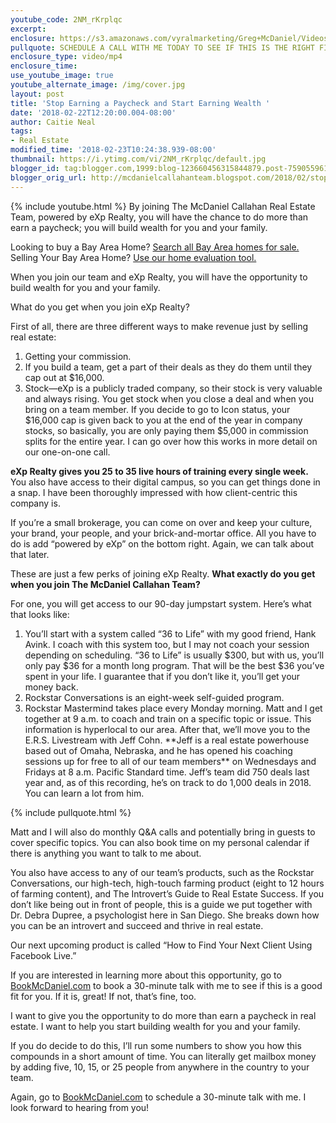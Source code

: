 ```yaml
---
youtube_code: 2NM_rKrplqc
excerpt:
enclosure: https://s3.amazonaws.com/vyralmarketing/Greg+McDaniel/Videos/2018/Bay+Area+Real+Estate+Agent-+Join+our+team.mp4
pullquote: SCHEDULE A CALL WITH ME TODAY TO SEE IF THIS IS THE RIGHT FIT FOR YOU.
enclosure_type: video/mp4
enclosure_time:
use_youtube_image: true
youtube_alternate_image: /img/cover.jpg
layout: post
title: 'Stop Earning a Paycheck and Start Earning Wealth '
date: '2018-02-22T12:20:00.004-08:00'
author: Caitie Neal
tags:
- Real Estate
modified_time: '2018-02-23T10:24:38.939-08:00'
thumbnail: https://i.ytimg.com/vi/2NM_rKrplqc/default.jpg
blogger_id: tag:blogger.com,1999:blog-123660456315844879.post-7590559618216632693
blogger_orig_url: http://mcdanielcallahanteam.blogspot.com/2018/02/stop-earning-paycheck-and-start-earning.html
---
```

{% include youtube.html %}
By joining The McDaniel Callahan Real Estate Team, powered by eXp Realty, you will have the chance to do more than earn a paycheck; you will build wealth for you and your family.  

<div class="post-cta">
Looking to buy a Bay Area Home? <a href="http://www.buyandsellalamodanvillehomes.com/" target="_blank">Search all Bay Area homes for sale.</a><br>
Selling Your Bay Area Home? <a href="https://cloudcma.com/api_widget/6757802779fbc05a66bfd8f78d617a92/show?post_url=cloudcma.com&source_url=ua" target="_blank">Use our home evaluation tool.</a>
</div>

When you join our team and eXp Realty, you will have the opportunity to build wealth for you and your family.

What do you get when you join eXp Realty?

First of all, there are three different ways to make revenue just by selling real estate:
<ol class="indent">
<li>Getting your commission. </li>
<li>If you build a team, get a part of their deals as they do them until they cap out at $16,000. </li>
<li>Stock—eXp is a publicly traded company, so their stock is very valuable and always rising. You get stock when you close a deal and when you bring on a team member. If you decide to go to Icon status, your $16,000 cap is given back to you at the end of the year in company stocks, so basically, you are only paying them $5,000 in commission splits for the entire year. I can go over how this works in more detail on our one-on-one call.</li>
</ol>

**eXp Realty gives you 25 to 35 live hours of training every single week.** You also have access to their digital campus, so you can get things done in a snap. I have been thoroughly impressed with how client-centric this company is.

If you’re a small brokerage, you can come on over and keep your culture, your brand, your people, and your brick-and-mortar office. All you have to do is add “powered by eXp” on the bottom right. Again, we can talk about that later.

These are just a few perks of joining eXp Realty. **What exactly do you get when you join The McDaniel Callahan Team?**

For one, you will get access to our 90-day jumpstart system. Here’s what that looks like:
<ol class="indent">
<li>You’ll start with a system called “36 to Life” with my good friend, Hank Avink. I coach with this system too, but I may not coach your session depending on scheduling. “36 to Life” is usually $300, but with us, you’ll only pay $36 for a month long program. That will be the best $36 you’ve spent in your life. I guarantee that if you don’t like it, you’ll get your money back.</li>
<li>Rockstar Conversations is an eight-week self-guided program.</li>
<li>Rockstar Mastermind takes place every Monday morning. Matt and I get together at 9 a.m. to coach and train on a specific topic or issue. This information is hyperlocal to our area.
After that, we’ll move you to the E.R.S. Livestream with Jeff Cohn. **Jeff is a real estate powerhouse based out of Omaha, Nebraska, and he has opened his coaching sessions up for free to all of our team members** on Wednesdays and Fridays at 8 a.m. Pacific Standard time. Jeff’s team did 750 deals last year and, as of this recording, he’s on track to do 1,000 deals in 2018. You can learn a lot from him.</li>
</ol>

{% include pullquote.html %}

Matt and I will also do monthly Q&A calls and potentially bring in guests to cover specific topics. You can also book time on my personal calendar if there is anything you want to talk to me about.

You also have access to any of our team’s products, such as the Rockstar Conversations, our high-tech, high-touch farming product (eight to 12 hours of farming content), and The Introvert’s Guide to Real Estate Success. If you don’t like being out in front of people, this is a guide we put together with Dr. Debra Dupree, a psychologist here in San Diego. She breaks down how you can be an introvert and succeed and thrive in real estate.

Our next upcoming product is called “How to Find Your Next Client Using Facebook Live.”

If you are interested in learning more about this opportunity, go to <a href="https://calendly.com/mcdaniel-44/" target="_blank">BookMcDaniel.com</a> to book a 30-minute talk with me to see if this is a good fit for you. If it is, great! If not, that’s fine, too.

I want to give you the opportunity to do more than earn a paycheck in real estate. I want to help you start building wealth for you and your family.

If you do decide to do this, I’ll run some numbers to show you how this compounds in a short amount of time. You can literally get mailbox money by adding five, 10, 15, or 25 people from anywhere in the country to your team.

Again, go to <a href="https://calendly.com/mcdaniel-44/" target="_blank">BookMcDaniel.com</a> to schedule a 30-minute talk with me. I look forward to hearing from you!
